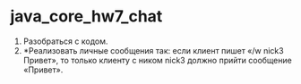 # java_core_hw7_chat
1. Разобраться с кодом.
2. *Реализовать личные сообщения так: если клиент пишет «/w nick3 Привет», то только клиенту с ником nick3 должно прийти сообщение «Привет».

